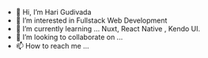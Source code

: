 - 👋 Hi, I’m Hari Gudivada
- 👀 I’m interested in Fullstack Web Development
- 🌱 I’m currently learning ... Nuxt, React Native , Kendo UI. 
- 💞️ I’m looking to collaborate on ...
- 📫 How to reach me ...

<!---
hari500apps/hari500apps is a ✨ special ✨ repository because its `README.md` (this file) appears on your GitHub profile.
You can click the Preview link to take a look at your changes.
--->

